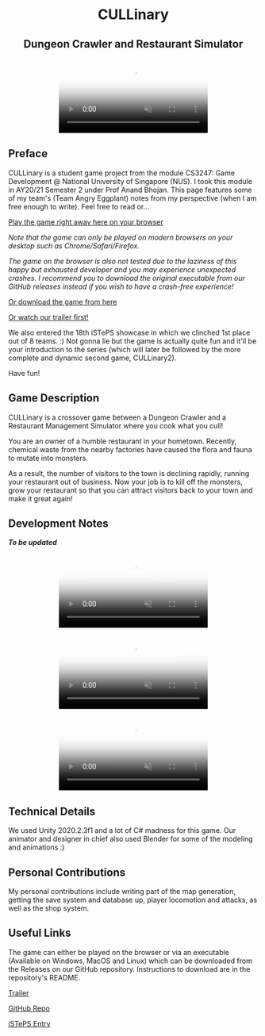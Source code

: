 <h1 align="center">CULLinary</h1>

<h2 align="center">Dungeon Crawler and Restaurant Simulator</h2>

<p align="center">
<video style="margin: 0 auto; object-fit:fill; max-width:700px" autoplay loop muted playsinline poster="/markdown-img/cullinary/cullinary-gif.gif">
  <source src="/markdown-img/cullinary/cullinary-webm.webm" type="video/webm" />
  <source src="/markdown-img/cullinary/cullinary-vid.mp4" type="video/mp4" />
  <img src="/markdown-img/cullinary/cullinary-gif.gif" alt="CULLinary" title="Your browser does not support the <video> tag" />
</video >
</p>

## Preface

CULLinary is a student game project from the module CS3247: Game Development @ National University of Singapore (NUS). I took this module in AY20/21 Semester 2 under Prof Anand Bhojan. This page features some of my team's (Team Angry Eggplant) notes from my perspective (when I am free enough to write). Feel free to read or...

[Play the game right away here on your browser](https://www.simplydarren.com/projects/cull1)

_Note that the game can only be played on modern browsers on your desktop such as Chrome/Safari/Firefox._

_The game on the browser is also not tested due to the laziness of this happy but exhausted developer and you may experience unexpected crashes. I recommend you to download the original executable from our GitHub releases instead if you wish to have a crash-free experience!_

[Or download the game from here](https://github.com/AngryEggplantStudios/CULLinary/releases/tag/v1.4)

[Or watch our trailer first!](https://www.youtube.com/watch?v=SKpQ_maMmHE)

We also entered the 18th iSTePS showcase in which we clinched 1st place out of 8 teams. :) Not gonna lie but the game is actually quite fun and it'll be your introduction to the series (which will later be followed by the more complete and dynamic second game, CULLinary2).

Have fun!

## Game Description

CULLinary is a crossover game between a Dungeon Crawler and a Restaurant Management Simulator where you cook what you cull!

You are an owner of a humble restaurant in your hometown. Recently, chemical waste from the nearby factories have caused the flora and fauna to mutate into monsters.

As a result, the number of visitors to the town is declining rapidly, running your restaurant out of business. Now your job is to kill off the monsters, grow your restaurant so that you can attract visitors back to your town and make it great again!

## Development Notes

**_To be updated_**

<p align="center">
<video style="margin: 0 auto; object-fit:fill; max-width:500px" autoplay loop muted playsinline poster="/markdown-img/cullinary/combat.gif">
  <source src="/markdown-img/cullinary/combat.webm" type="video/webm" />
  <source src="/markdown-img/cullinary/combat.mp4" type="video/mp4" />
  <img src="/markdown-img/cullinary/combat.gif" alt="CULLinary combat" title="Your browser does not support the <video> tag" />
</video >
</p>

<p align="center">
<video style="margin: 0 auto; object-fit:fill; max-width:500px" autoplay loop muted playsinline poster="/markdown-img/cullinary/cook.gif">
  <source src="/markdown-img/cullinary/cook.webm" type="video/webm" />
  <source src="/markdown-img/cullinary/cook.mp4" type="video/mp4" />
  <img src="/markdown-img/cullinary/cook.gif" alt="CULLinary cook" title="Your browser does not support the <video> tag" />
</video >
</p>

<p align="center">
<video style="margin: 0 auto; object-fit:fill; max-width:500px" autoplay loop muted playsinline poster="/markdown-img/cullinary/mapgen.gif">
  <source src="/markdown-img/cullinary/mapgen.webm" type="video/webm" />
  <source src="/markdown-img/cullinary/mapgen.mp4" type="video/mp4" />
  <img src="/markdown-img/cullinary/mapgen.gif" alt="CULLinary mapgen" title="Your browser does not support the <video> tag" />
</video >
</p>

## Technical Details

We used Unity 2020.2.3f1 and a lot of C# madness for this game. Our animator and designer in chief also used Blender for some of the modeling and animations :)

## Personal Contributions

My personal contributions include writing part of the map generation, getting the save system and database up, player locomotion and attacks, as well as the shop system.

## Useful Links

The game can either be played on the browser or via an executable (Available on Windows, MacOS and Linux) which can be downloaded from the Releases on our GitHub repository. Instructions to download are in the repository's README.

[Trailer](https://www.youtube.com/watch?v=SKpQ_maMmHE)

[GitHub Repo](https://github.com/AngryEggplantStudios/CULLinary)

[iSTePS Entry](https://uvents.nus.edu.sg/event/18th-steps/module/CS3247/project/7)
